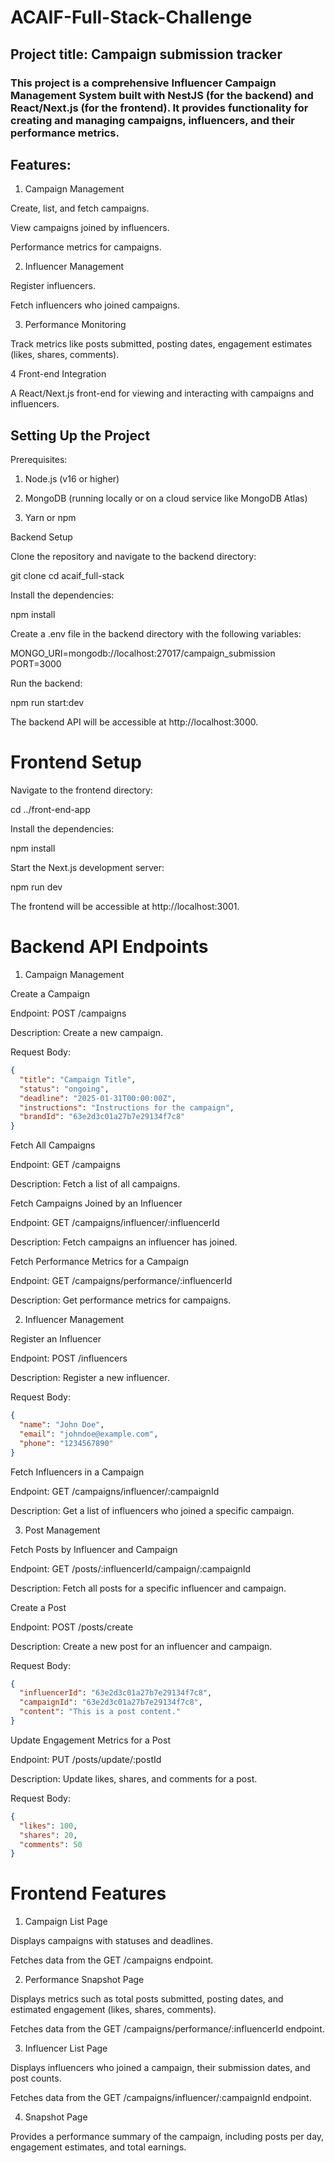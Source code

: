 # ACAIF-Full-Stack-Challenge
## Project title: Campaign submission tracker
### This project is a comprehensive Influencer Campaign Management System built with NestJS (for the backend) and React/Next.js (for the frontend). It provides functionality for creating and managing campaigns, influencers, and their performance metrics.

## Features:

1. Campaign Management

Create, list, and fetch campaigns.

View campaigns joined by influencers.

Performance metrics for campaigns.

2. Influencer Management

Register influencers.

Fetch influencers who joined campaigns.

3. Performance Monitoring

Track metrics like posts submitted, posting dates, engagement estimates (likes, shares, comments).

4 Front-end Integration

A React/Next.js front-end for viewing and interacting with campaigns and influencers.


## Setting Up the Project

Prerequisites:

1. Node.js (v16 or higher)

2. MongoDB (running locally or on a cloud service like MongoDB Atlas)

3. Yarn or npm

Backend Setup

Clone the repository and navigate to the backend directory:

git clone <repository-url>
cd acaif_full-stack

Install the dependencies:

npm install

Create a .env file in the backend directory with the following variables:

MONGO_URI=mongodb://localhost:27017/campaign_submission
PORT=3000

Run the backend:

npm run start:dev

The backend API will be accessible at http://localhost:3000.

# Frontend Setup

Navigate to the frontend directory:

cd ../front-end-app

Install the dependencies:

npm install

Start the Next.js development server:

npm run dev

The frontend will be accessible at http://localhost:3001.




# Backend API Endpoints

1. Campaign Management

Create a Campaign

Endpoint: POST /campaigns

Description: Create a new campaign.

Request Body:

```json
{
  "title": "Campaign Title",
  "status": "ongoing",
  "deadline": "2025-01-31T00:00:00Z",
  "instructions": "Instructions for the campaign",
  "brandId": "63e2d3c01a27b7e29134f7c8"
}
```

Fetch All Campaigns

Endpoint: GET /campaigns

Description: Fetch a list of all campaigns.

Fetch Campaigns Joined by an Influencer

Endpoint: GET /campaigns/influencer/:influencerId

Description: Fetch campaigns an influencer has joined.

Fetch Performance Metrics for a Campaign

Endpoint: GET /campaigns/performance/:influencerId

Description: Get performance metrics for campaigns.

2. Influencer Management

Register an Influencer

Endpoint: POST /influencers

Description: Register a new influencer.

Request Body:

```json
{
  "name": "John Doe",
  "email": "johndoe@example.com",
  "phone": "1234567890"
}
```

Fetch Influencers in a Campaign

Endpoint: GET /campaigns/influencer/:campaignId

Description: Get a list of influencers who joined a specific campaign.

3. Post Management

Fetch Posts by Influencer and Campaign

Endpoint: GET /posts/:influencerId/campaign/:campaignId

Description: Fetch all posts for a specific influencer and campaign.

Create a Post

Endpoint: POST /posts/create

Description: Create a new post for an influencer and campaign.

Request Body:

```json
{
  "influencerId": "63e2d3c01a27b7e29134f7c8",
  "campaignId": "63e2d3c01a27b7e29134f7c8",
  "content": "This is a post content."
}
```

Update Engagement Metrics for a Post

Endpoint: PUT /posts/update/:postId

Description: Update likes, shares, and comments for a post.

Request Body:
```json
{
  "likes": 100,
  "shares": 20,
  "comments": 50
}
```


# Frontend Features

1. Campaign List Page

Displays campaigns with statuses and deadlines.

Fetches data from the GET /campaigns endpoint.

2. Performance Snapshot Page

Displays metrics such as total posts submitted, posting dates, and estimated engagement (likes, shares, comments).

Fetches data from the GET /campaigns/performance/:influencerId endpoint.

3. Influencer List Page

Displays influencers who joined a campaign, their submission dates, and post counts.

Fetches data from the GET /campaigns/influencer/:campaignId endpoint.

4. Snapshot Page

Provides a performance summary of the campaign, including posts per day, engagement estimates, and total earnings.

